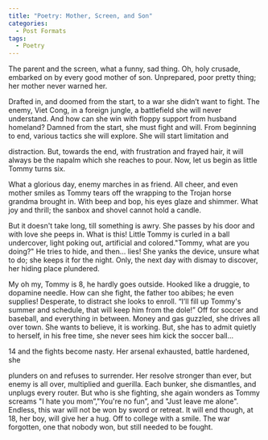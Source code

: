 ```yaml
---
title: "Poetry: Mother, Screen, and Son"
categories:
  - Post Formats
tags:
  - Poetry
---
```


The parent and the screen, what a funny, sad thing. Oh, holy crusade, embarked on by every good mother of son. Unprepared, poor pretty thing; her mother never warned her.

Drafted in, and doomed from the start, to a war she didn’t want to fight. The enemy, Viet Cong, in a foreign jungle, a battlefield she will never understand. And how can she win with floppy support from husband homeland? Damned from the start, she must fight and will. From beginning to end, various tactics she will explore. She will start limitation and

distraction. But, towards the end, with frustration and frayed hair, it will always be the napalm which she reaches to pour. Now, let us begin as little Tommy turns six.

What a glorious day, enemy marches in as friend. All cheer, and even mother smiles as Tommy tears off the wrapping to the Trojan horse grandma brought in. With beep and bop, his eyes glaze and shimmer. What joy and thrill; the sanbox and shovel cannot hold a candle.

But it doesn't take long, till something is awry. She passes by his door and with love she peeps in. What is this! Little Tommy is curled in a ball undercover, light poking out, artificial and colored."Tommy, what are you doing?" He tries to hide, and then... lies! She yanks the device, unsure what to do; she keeps it for the night. Only, the next day with dismay to discover, her hiding place plundered.

My oh my, Tommy is 8, he hardly goes outside. Hooked like a druggie, to dopamine needle. How can she fight, the father too abibes; he even supplies! Desperate, to distract she looks to enroll. “I’ll fill up Tommy's summer and schedule, that will keep him from the dole!” Off for soccer and baseball, and everything in between. Money and gas guzzled, she drives all over town. She wants to believe, it is working. But, she has to admit quietly to herself, in his free time, she never sees him kick the soccer ball...

14 and the fights become nasty. Her arsenal exhausted, battle hardened, she

plunders on and refuses to surrender. Her resolve stronger than ever, but enemy is all over, multiplied and guerilla. Each bunker, she dismantles, and unplugs every router. But who is she fighting, she again wonders as Tommy screams "I hate you mom”,"You're no fun”, and "Just leave me alone". Endless, this war will not be won by sword or retreat. It will end though, at 18, her boy, will give her a hug. Off to college with a smile. The war forgotten, one that nobody won, but still needed to be fought.
